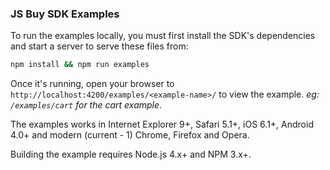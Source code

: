 ### JS Buy SDK Examples

To run the examples locally, you must first install the SDK's
dependencies and start a server to serve these files from:

```bash
npm install && npm run examples
```

Once it's running, open your browser to `http://localhost:4200/examples/<example-name>/` to view the example.
*eg: `/examples/cart` for the cart example*.

The examples works in Internet Explorer 9+, Safari 5.1+, iOS 6.1+,
Android 4.0+ and modern (current - 1) Chrome, Firefox and Opera.

Building the example requires Node.js 4.x+ and NPM 3.x+.
